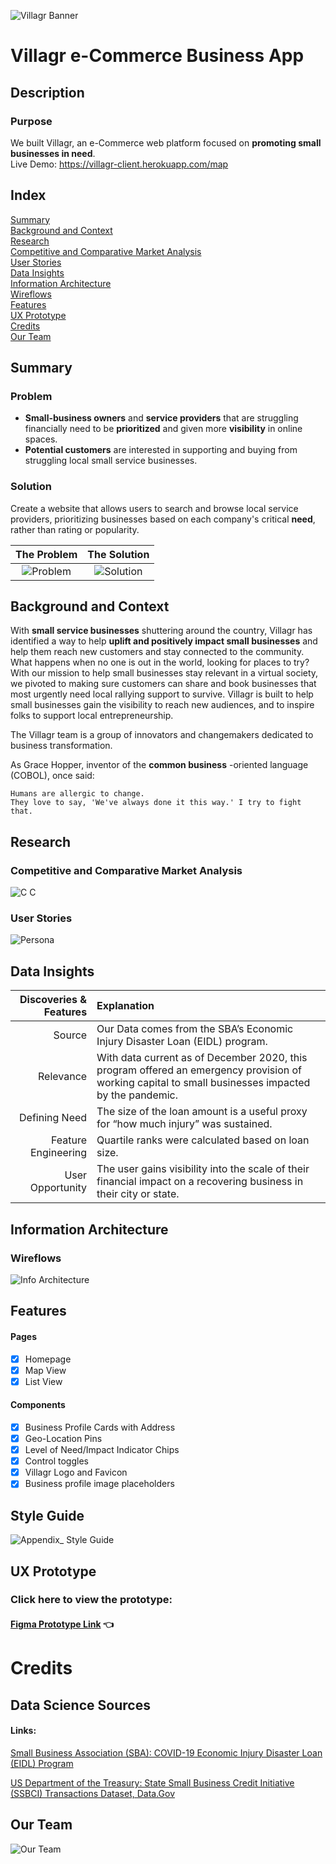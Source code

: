 ![Villagr Banner](https://user-images.githubusercontent.com/14967456/112705103-a70d9300-8e73-11eb-9c94-6624dd2265e1.png)

# Villagr e-Commerce Business App

## Description
### Purpose
We built Villagr, an e-Commerce web platform focused on **promoting small businesses in need**.  
Live Demo: https://villagr-client.herokuapp.com/map

## Index
[Summary](#summary)<br/>
[Background and Context](#background-and-context)<br/>
[Research](#research)<br/>
[Competitive and Comparative Market Analysis](#competitive-and-comparative-market-analysis)<br/>
[User Stories](#user-stories)<br/>
[Data Insights](#data-insights)<br/>
[Information Architecture](#information-architecture)<br/>
[Wireflows](#wireflows)<br/>
[Features](#features)<br/>
[UX Prototype](#ux-prototype)<br/>
[Credits](#credits)<br/>
[Our Team](#our-team)<br/>

## Summary

### Problem
- **Small-business owners** and **service providers** that are struggling financially need to be **prioritized** and given more **visibility** in online spaces.
- **Potential customers** are interested in supporting and buying from struggling local small service businesses.

### Solution
Create a website that allows users to search and browse local service providers, prioritizing businesses based on each company's critical **need**, rather than rating or popularity.

**The Problem**               |  **The Solution**
:-------------------------:|:-------------------------:
![Problem](https://user-images.githubusercontent.com/14967456/112701952-63f9f280-8e68-11eb-843c-2e446584c592.png)  |  ![Solution](https://user-images.githubusercontent.com/14967456/112701961-68bea680-8e68-11eb-88b0-1b043225632b.png)

## Background and Context
With **small service businesses** shuttering around the country, Villagr has identified a way to help **uplift and positively impact small businesses** and help them reach new customers and stay connected to the community. What happens when no one is out in the world, looking for places to try? With our mission to help small businesses stay relevant in a virtual society, we pivoted to making sure customers can share and book businesses that most urgently need local rallying support to survive. Villagr is built to help small businesses gain the visibility to reach new audiences, and to inspire folks to support local entrepreneurship.

The Villagr team is a group of innovators and changemakers dedicated to business transformation.

As Grace Hopper, inventor of the **common business** -oriented language (COBOL), once said:
```
Humans are allergic to change. 
They love to say, 'We've always done it this way.' I try to fight that. 
```

## Research
### Competitive and Comparative Market Analysis
![C C](https://user-images.githubusercontent.com/14967456/112701739-d3231700-8e67-11eb-8b52-89970feef0ad.png)

### User Stories
![Persona](https://user-images.githubusercontent.com/14967456/112757800-48523180-8fb9-11eb-8c90-fca474c00d8a.png)

## Data Insights

**Discoveries & Features**     |  **Explanation**
-------------------------:|:-------------------------
Source | Our Data comes from the SBA’s Economic Injury Disaster Loan (EIDL) program.
Relevance | With data current as of December 2020, this program offered an emergency provision of working capital to small businesses impacted by the pandemic.
Defining Need | The size of the loan amount is a useful proxy for “how much injury” was sustained.
Feature Engineering | Quartile ranks were calculated based on loan size.
User Opportunity | The user gains visibility into the scale of their financial impact on a recovering business in their city or state.

## Information Architecture
### Wireflows
![Info Architecture](https://user-images.githubusercontent.com/14967456/112705989-97904900-8e77-11eb-98a8-f7a065ac2207.png)

## Features
#### Pages
- [x] Homepage
- [x] Map View
- [x] List View
#### Components
- [x] Business Profile Cards with Address
- [x] Geo-Location Pins
- [x] Level of Need/Impact Indicator Chips
- [x] Control toggles
- [x] Villagr Logo and Favicon
- [x] Business profile image placeholders

## Style Guide
![Appendix_ Style Guide](https://user-images.githubusercontent.com/14967456/112707164-96fbb080-8e7f-11eb-9adf-807ee1ca73f1.png)


## UX Prototype
### Click here to view the prototype:
#### [Figma Prototype Link](https://www.figma.com/proto/dSs0rJgDDpYqgtVMTLmzdB/Villagr-eCommerce-Service-Hackathon?node-id=3%3A16&viewport=433%2C220%2C0.1557885706424713&scaling=scale-down&page-id=3%3A1) :point_left: 

# Credits 
## Data Science Sources
#### Links:
[Small Business Association (SBA): COVID-19 Economic Injury Disaster Loan (EIDL) Program](https://www.sba.gov/funding-programs/loans/covid-19-relief-options/covid-19-economic-injury-disaster-loan#section-header-6)

[US Department of the Treasury: State Small Business Credit Initiative (SSBCI) Transactions Dataset, Data.Gov](https://catalog.data.gov/dataset/state-small-business-credit-initiative-ssbci-transactions-dataset)

## Our Team
![Our Team](https://user-images.githubusercontent.com/14967456/112701812-02d21f00-8e68-11eb-8ad4-aecde13bee50.png)

